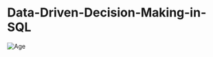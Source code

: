 # Data-Driven-Decision-Making-in-SQL





![Age](https://user-images.githubusercontent.com/121814714/210355930-22d67f72-e629-4dad-ace1-be8937b17b31.png)
